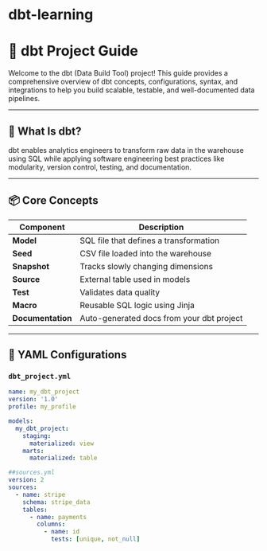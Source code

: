 # dbt-learning
# 📘 dbt Project Guide

Welcome to the dbt (Data Build Tool) project! This guide provides a comprehensive overview of dbt concepts, configurations, syntax, and integrations to help you build scalable, testable, and well-documented data pipelines.

---

## 🧠 What Is dbt?

dbt enables analytics engineers to transform raw data in the warehouse using SQL while applying software engineering best practices like modularity, version control, testing, and documentation.

---

## 📦 Core Concepts

| Component   | Description |
|------------|-------------|
| **Model**   | SQL file that defines a transformation |
| **Seed**    | CSV file loaded into the warehouse |
| **Snapshot**| Tracks slowly changing dimensions |
| **Source**  | External table used in models |
| **Test**    | Validates data quality |
| **Macro**   | Reusable SQL logic using Jinja |
| **Documentation** | Auto-generated docs from your dbt project |

---

## 🧾 YAML Configurations

### `dbt_project.yml`

```yaml
name: my_dbt_project
version: '1.0'
profile: my_profile

models:
  my_dbt_project:
    staging:
      materialized: view
    marts:
      materialized: table

##sources.yml
version: 2
sources:
  - name: stripe
    schema: stripe_data
    tables:
      - name: payments
        columns:
          - name: id
            tests: [unique, not_null]
